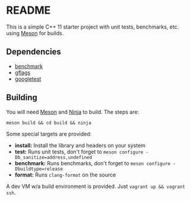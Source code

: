 # README

This is a simple C++ 11 starter project with unit tests, benchmarks, etc. using [Meson](https://mesonbuild.com/) for builds.

## Dependencies

- [benchmark](https://github.com/google/benchmark)
- [gflags](https://github.com/gflags/gflags)
- [googletest](https://github.com/google/googletest)

## Building

You will need [Meson](http://mesonbuild.com/) and [Ninja](https://ninja-build.org/) to build. The steps are:

```
meson build && cd build && ninja
```

Some special targets are provided:

- **install:** Install the library and headers on your system
- **test:** Runs unit tests, don't forget to `meson configure -Db_sanitize=address,undefined`
- **benchmark:** Runs benchmarks, don't forget to `meson configure -Dbuildtype=release`
- **format:** Runs `clang-format` on the source

A dev VM w/a build environment is provided. Just `vagrant up && vagrant ssh`.

